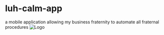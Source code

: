 # luh-calm-app
a mobile application allowing my business fraternity to automate all fraternal procedures
![Logo](https://github.com/tanmay-a-sharma/luh-calm-app/assets/40327232/ffddc153-8688-4217-93c6-e78d8da357de)
